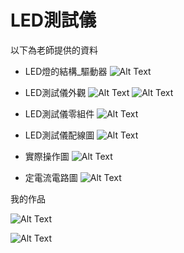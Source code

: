 # LED測試儀

以下為老師提供的資料

- LED燈的結構_驅動器
![Alt Text](./01_LED燈的結構_驅動器.png)

- LED測試儀外觀
![Alt Text](./02_LED測試儀外觀1.jpg)
![Alt Text](./02_LED測試儀外觀2.jpg)

- LED測試儀零組件
![Alt Text](./03_LED測試儀_零組件.png)

- LED測試儀配線圖
![Alt Text](./04_LED測試儀配線圖.png)

- 實際操作圖
![Alt Text](./05_LED測試儀_實際操作圖.jpg)

- 定電流電路圖
![Alt Text](./06_LED測試儀_定電流電路圖.png)

我的作品

![Alt Text](./07_我的作品_0.jpg)

![Alt Text](./07_我的作品_1.jpg)